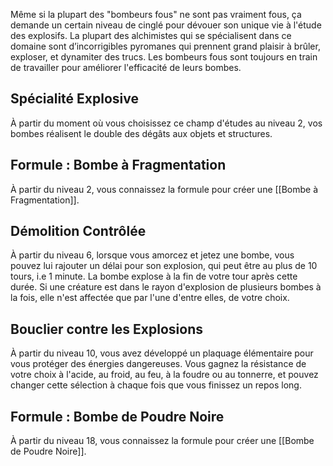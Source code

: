 Même si la plupart des "bombeurs fous" ne sont pas vraiment fous, ça demande un certain niveau de cinglé pour dévouer son unique vie à l'étude des explosifs. La plupart des alchimistes qui se spécialisent dans ce domaine sont d’incorrigibles pyromanes qui prennent grand plaisir à brûler, exploser, et dynamiter des trucs. Les bombeurs fous sont toujours en train de travailler pour améliorer l'efficacité de leurs bombes.

## Spécialité Explosive
À partir du moment où vous choisissez ce champ d'études au niveau 2, vos bombes réalisent le double des dégâts aux objets et structures.

## Formule : Bombe à Fragmentation
À partir du niveau 2, vous connaissez la formule pour créer une [[Bombe à Fragmentation]].

## Démolition Contrôlée
À partir du niveau 6, lorsque vous amorcez et jetez une bombe, vous pouvez lui rajouter un délai pour son explosion, qui peut être au plus de 10 tours, i.e 1 minute. La bombe explose à la fin de votre tour après cette durée. Si une créature est dans le rayon d'explosion de plusieurs bombes à la fois, elle n'est affectée que par l'une d'entre elles, de votre choix.

## Bouclier contre les Explosions
À partir du niveau 10, vous avez développé un plaquage élémentaire pour vous protéger des énergies dangereuses. Vous gagnez la résistance de votre choix à l'acide, au froid, au feu, à la foudre ou au tonnerre, et pouvez changer cette sélection à chaque fois que vous finissez un repos long.

## Formule : Bombe de Poudre Noire
À partir du niveau 18, vous connaissez la formule pour créer une [[Bombe de Poudre Noire]].